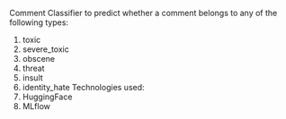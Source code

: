 Comment Classifier to predict whether a comment belongs to any of the following types:
1. toxic
2. severe_toxic
3. obscene
4. threat
5. insult
6. identity_hate
Technologies used:
1. HuggingFace
2. MLflow
